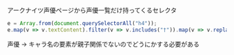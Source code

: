 アークナイツ声優ページから声優一覧だけ持ってくるセレクタ

```ts
e = Array.from(document.querySelectorAll("h4"));
e.map(v => v.textContent).filter(v => v.includes("†")).map(v => v.replace("†", "").trim());
```

声優 -> キャラ名の要素が親子関係でないのでどうにかする必要がある
